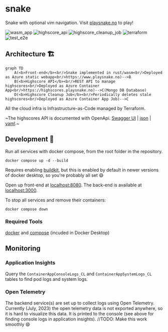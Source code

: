 # snake

Snake with optional vim navigation.
Visit [playsnake.no](https://www.playsnake.no) to play!

![wasm\_app](https://github.com/christianfosli/snake/workflows/wasm_app/badge.svg)
![highscore\_api](https://github.com/christianfosli/snake/workflows/highscore_api/badge.svg)
![highscore\_cleanup\_job](https://github.com/christianfosli/snake/workflows/highscore_cleanup_job/badge.svg)
![terraform](https://github.com/christianfosli/snake/actions/workflows/terraform.yml/badge.svg)
![test_e2e](https://github.com/christianfosli/snake/actions/workflows/test_e2e.yaml/badge.svg)

## Architecture 🏗

```mermaid
graph TD
    A(<b>Front-end</b><br/>Snake implemented in rust/wasm<br/>Deployed as Azure static webapp<br/>https://www.playsnake.no)-->B
    B(<b>Highscore API</b><br/>REST API to manage highscores<br/>Deployed as Azure Container App<br/>https://highscores.playsnake.no)-->C(Mongo DB Database)
    D(<b>Highscore Cleanup Job</b><br/>Periodically deletes stale highscores<br/>Deployed as Azure Container App Job)-->C
```

All the cloud infra is Infrastructure-as-Code managed by Terraform.

~The highscores API is documented with OpenApi. [Swagger UI](https://highscores.playsnake.no/api/swagger/ui) |
[json](https://highscores.playsnake.no/api/swagger.json) | [yaml](https://highscores.playsnake.no/api/swagger.yaml).~

## Development 🐳

Run all services with docker compose, from the root folder in the repository.

```console
docker compose up -d --build
```

Requires enabling [buildkit](https://docs.docker.com/develop/develop-images/build_enhancements/),
but this is enabled by default in newer versions of docker desktop, so you're probably all set :smile:


Open up front-end at [localhost:8080](http://localhost:8080).
The back-end is available at [localhost:3000](http://localhost:3000).

To stop all services and remove their containers:

```console
docker compose down
```

### Required Tools

[docker](https://www.docker.com/) and [compose](https://github.com/docker/compose)
(incuded in Docker Desktop)

## Monitoring

### Application Insights

Query the `ContainerAppConsoleLogs_CL` and `ContainerAppSystemLogs_CL` tables
to find pod logs and system logs.

### Open Telemetry

The backend service(s) are set up to collect logs using Open Telemetry.
Currently (July, 2023) the open telemetry data is not exported anywhere,
so it is hard to visualize this data. It is printed to the console (see above for finding console logs in application insights). 
//TODO: Make this work smoothly :smile:

